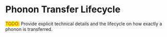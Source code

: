 # Phonon Transfer Lifecycle

<mark style="color:red;">TODO:</mark> Provide explicit technical details and the lifecycle on how exactly a phonon is transferred.
